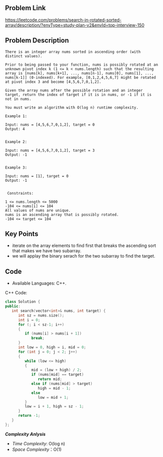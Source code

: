 
## Problem Link

https://leetcode.com/problems/search-in-rotated-sorted-array/description/?envType=study-plan-v2&envId=top-interview-150
## Problem Description

```
There is an integer array nums sorted in ascending order (with distinct values).

Prior to being passed to your function, nums is possibly rotated at an unknown pivot index k (1 <= k < nums.length) such that the resulting array is [nums[k], nums[k+1], ..., nums[n-1], nums[0], nums[1], ..., nums[k-1]] (0-indexed). For example, [0,1,2,4,5,6,7] might be rotated at pivot index 3 and become [4,5,6,7,0,1,2].

Given the array nums after the possible rotation and an integer target, return the index of target if it is in nums, or -1 if it is not in nums.

You must write an algorithm with O(log n) runtime complexity. 

Example 1:

Input: nums = [4,5,6,7,0,1,2], target = 0
Output: 4


Example 2:

Input: nums = [4,5,6,7,0,1,2], target = 3
Output: -1


Example 3:

Input: nums = [1], target = 0
Output: -1


 Constraints:

1 <= nums.length <= 5000
-104 <= nums[i] <= 104
All values of nums are unique.
nums is an ascending array that is possibly rotated.
-104 <= target <= 104
```
## Key Points

- iterate on the array elements to find first that breaks the ascending sort that makes we have two subarray.
- we will applay the binary serach for the two subarray to find the target.

## Code

- Available Languages: C++.

C++ Code:

```cpp
class Solution {
public:
   int search(vector<int>& nums, int target) {
      int sz = nums.size();
      int i = 0;
      for (; i < sz-1; i++)
      {
         if (nums[i] > nums[i + 1])
            break;
      }
      int low = 0, high = i, mid = 0;
      for (int j = 0; j < 2; j++)
      {
         while (low <= high)
         {
            mid = (low + high) / 2;
            if (nums[mid] == target)
               return mid;
            else if (nums[mid] > target)
               high = mid - 1;
            else
               low = mid + 1;
         }
         low = i + 1, high = sz - 1;
      }
      return -1;
   }
};
```

**_Complexity Anlysis_**

- _Time Complexity_: O(log n)
- _Space Complexity_：O(1)